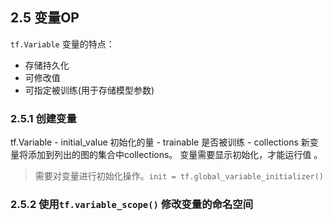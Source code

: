 
## 2.5 变量OP
`tf.Variable`
变量的特点：
- 存储持久化
- 可修改值
- 可指定被训练(用于存储模型参数)

### 2.5.1 创建变量
tf.Variable
    - initial_value 初始化的量
    - trainable 是否被训练
    - collections 新变量将添加到列出的图的集合中collections。
变量需要显示初始化，才能运行值 。


> 需要对变量进行初始化操作。`init = tf.global_variable_initializer()`


### 2.5.2 使用`tf.variable_scope()` 修改变量的命名空间







